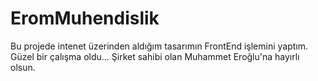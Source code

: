 # EromMuhendislik

Bu projede intenet üzerinden aldığım tasarımın FrontEnd işlemini yaptım.
Güzel bir çalışma oldu...
Şirket sahibi olan Muhammet Eroğlu'na hayırlı olsun.
